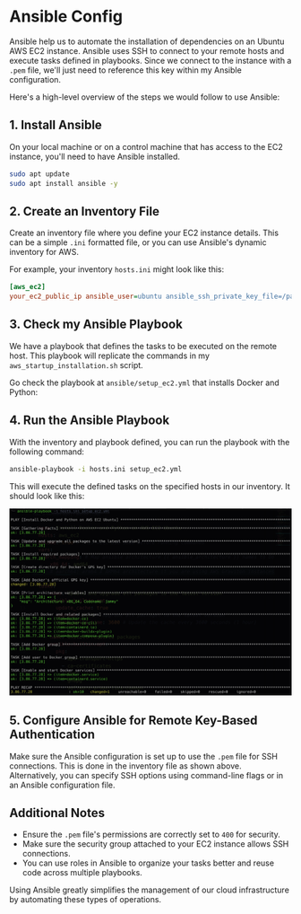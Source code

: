 # Ansible Config

Ansible help us to automate the installation of dependencies on an Ubuntu AWS EC2 instance. Ansible uses SSH to connect to your remote hosts and execute tasks defined in playbooks. Since we connect to the instance with a `.pem` file, we'll just need to reference this key within my Ansible configuration.

Here's a high-level overview of the steps we would follow to use Ansible:

## 1. Install Ansible

On your local machine or on a control machine that has access to the EC2 instance, you'll need to have Ansible installed.

```sh
sudo apt update
sudo apt install ansible -y
```

## 2. Create an Inventory File

Create an inventory file where you define your EC2 instance details. This can be a simple `.ini` formatted file, or you can use Ansible's dynamic inventory for AWS.

For example, your inventory `hosts.ini` might look like this:

```ini
[aws_ec2]
your_ec2_public_ip ansible_user=ubuntu ansible_ssh_private_key_file=/path/to/your-key.pem
```

## 3. Check my Ansible Playbook

We have a playbook that defines the tasks to be executed on the remote host. This playbook will replicate the commands in my `aws_startup_installation.sh` script.

Go check the playbook at `ansible/setup_ec2.yml` that installs Docker and Python:

## 4. Run the Ansible Playbook

With the inventory and playbook defined, you can run the playbook with the following command:

```sh
ansible-playbook -i hosts.ini setup_ec2.yml
```

This will execute the defined tasks on the specified hosts in our inventory. It should look like this:

![Ansible Logs](./AnsibleLogs.png)

## 5. Configure Ansible for Remote Key-Based Authentication

Make sure the Ansible configuration is set up to use the `.pem` file for SSH connections. This is done in the inventory file as shown above. Alternatively, you can specify SSH options using command-line flags or in an Ansible configuration file.

## Additional Notes

- Ensure the `.pem` file's permissions are correctly set to `400` for security.
- Make sure the security group attached to your EC2 instance allows SSH connections.
- You can use roles in Ansible to organize your tasks better and reuse code across multiple playbooks.

Using Ansible greatly simplifies the management of our cloud infrastructure by automating these types of operations.
